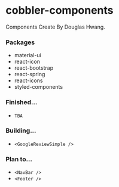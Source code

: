 # cobbler-components

Components Create By Douglas Hwang.

### Packages
- material-ui
- react-icon
- react-bootstrap
- react-spring
- react-icons
- styled-components

### Finished...
- ``TBA``

### Building...
- ``<GoogleReviewSimple />``


### Plan to...
- ``<NavBar />``
- ``<Footer />``

